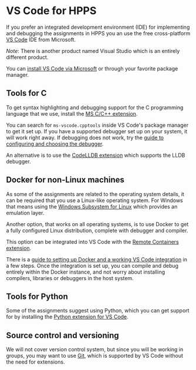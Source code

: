# VS Code for HPPS

If you prefer an integrated development environment (IDE) for implementing and debugging the assignments in HPPS you an use the free cross-platform [VS Code](https://code.visualstudio.com/) IDE from Microsoft.

_Note_: There is another product named Visual Studio which is an entirely different product.

You can [install VS Code via Microsoft](https://code.visualstudio.com/download) or through your favorite package manager.

## Tools for C

To get syntax highlighting and debugging support for the C programming language that we use, install the [MS C/C++ extension](https://marketplace.visualstudio.com/items?itemName=ms-vscode.cpptools).

You can search for `ms-vscode.cpptools` inside VS Code's package manager to get it set up.
If you have a supported debugger set up on your system, it will work right away.
If debugging does not work, try the [guide to configuring and choosing the debugger](https://code.visualstudio.com/docs/cpp/cpp-debug).

An alternative is to use the [CodeLLDB extension](https://marketplace.visualstudio.com/items?itemName=vadimcn.vscode-lldb) which supports the LLDB debugger.

## Docker for non-Linux machines

As some of the assignments are related to the operating system details, it can be required that you use a Linux-like operating system.
For Windows that means using the [Windows Subsystem for Linux](https://docs.microsoft.com/en-us/windows/wsl/install-win10) which provides an emulation layer.

Another option, that works on all operating systems, is to use Docker to get a fully configured Linux distribution, complete with debugger and compiler.

This option can be integrated into VS Code with the [Remote Containers extension](https://marketplace.visualstudio.com/items?itemName=ms-vscode-remote.remote-containers).

There is a [guide to setting up Docker and a working VS Code integration](https://code.visualstudio.com/docs/remote/containers-tutorial) in a few steps.
Once the integration is set up, you can compile and debug entirely within the Docker instance, and not worry about installing compilers, libraries or debuggers in the host system.

## Tools for Python

Some of the assignments suggest using Python, which you can get support for by installing the [Python extension for VS Code](https://marketplace.visualstudio.com/items?itemName=ms-python.python).

## Source control and versioning

We will not cover version control system, but since you will be working in groups, you may want to use [Git](https://git-scm.com/video/what-is-version-control), which is supported by VS Code without the need for extensions.
